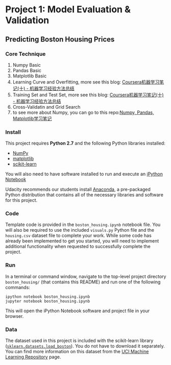 # Project 1: Model Evaluation & Validation
## Predicting Boston Housing Prices

### Core Technique
1. Numpy Basic
2. Pandas Basic
3. Matplotlib Basic 
4. Learning Curve and Overfitting, more see this blog: [Coursera机器学习笔记(十) - 机器学习经验方法总结](http://daniellaah.github.io/2016/Machine-Learning-Andrew-Ng-My-Notes-Week-6-Advice-for-Applying-Machine-Learning.html) 
5. Training Set and Test Set, more see this blog: [Coursera机器学习笔记(十) - 机器学习经验方法总结](http://daniellaah.github.io/2016/Machine-Learning-Andrew-Ng-My-Notes-Week-6-Advice-for-Applying-Machine-Learning.html) 
6. Cross-Validatin and Grid Search
7. to see more about Numpy, you can go to this repo:[Numpy, Pandas, Matplotlib学习笔记](https://github.com/daniellaah/python-scientific-computing)
### Install

This project requires **Python 2.7** and the following Python libraries installed:

- [NumPy](http://www.numpy.org/)
- [matplotlib](http://matplotlib.org/)
- [scikit-learn](http://scikit-learn.org/stable/)

You will also need to have software installed to run and execute an [iPython Notebook](http://ipython.org/notebook.html)

Udacity recommends our students install [Anaconda](https://www.continuum.io/downloads), a pre-packaged Python distribution that contains all of the necessary libraries and software for this project. 

### Code

Template code is provided in the `boston_housing.ipynb` notebook file. You will also be required to use the included `visuals.py` Python file and the `housing.csv` dataset file to complete your work. While some code has already been implemented to get you started, you will need to implement additional functionality when requested to successfully complete the project.

### Run

In a terminal or command window, navigate to the top-level project directory `boston_housing/` (that contains this README) and run one of the following commands:

```ipython notebook boston_housing.ipynb```  
```jupyter notebook boston_housing.ipynb```

This will open the iPython Notebook software and project file in your browser.

### Data

The dataset used in this project is included with the scikit-learn library ([`sklearn.datasets.load_boston`](http://scikit-learn.org/stable/modules/generated/sklearn.datasets.load_boston.html#sklearn.datasets.load_boston)). You do not have to download it separately. You can find more information on this dataset from the [UCI Machine Learning Repository](https://archive.ics.uci.edu/ml/datasets/Housing) page.
